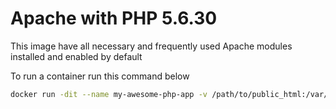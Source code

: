Apache with PHP 5.6.30
=======================
This image have all necessary and frequently used Apache modules installed and enabled by default

To run a container run this command below

```sh
docker run -dit --name my-awesome-php-app -v /path/to/public_html:/var/www/html -p 8080:80 -p 4433:443 nmrony/apache-php5
```